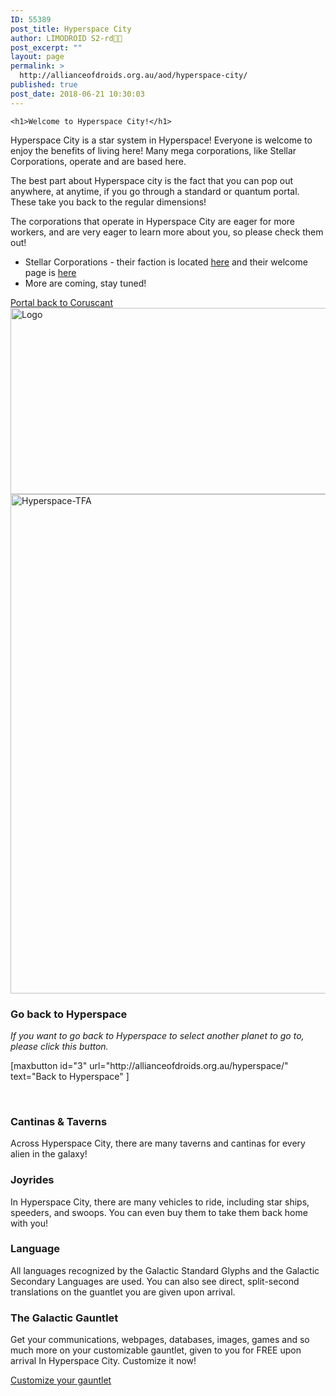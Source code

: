 ```yaml
---
ID: 55389
post_title: Hyperspace City
author: LIMODROID S2-rd🔭🔬
post_excerpt: ""
layout: page
permalink: >
  http://allianceofdroids.org.au/aod/hyperspace-city/
published: true
post_date: 2018-06-21 10:30:03
---
```


	<h1>Welcome to Hyperspace City!</h1>
<p>Hyperspace City is a star system in Hyperspace! Everyone is welcome to enjoy the benefits of living here! Many mega corporations, like Stellar Corporations, operate and are based here.</p>
<p>The best part about Hyperspace city is the fact that you can pop out anywhere, at anytime, if you go through a standard or quantum portal. These take you back to the regular dimensions!</p>
<p>The corporations that operate in Hyperspace City are eager for more workers, and are very eager to learn more about you, so please check them out!</p>
<ul>
<li>Stellar Corporations - their faction is located <a href="http://allianceofdroids.org.au/aod/jedi-order/stellar-corporation/">here</a> and their welcome page is <a href="http://allianceofdroids.org.au/aod/hyperspace-city/sc/">here</a></li>
<li>More are coming, stay tuned!</li>
</ul>
			<a href="http://allianceofdroids.org.au/aod/coruscant/" target="_self" role="button">
						Portal back to Coruscant
					</a>
				<img src="http://allianceofdroids.org.au/wp-content/uploads/2018/06/Logo.png" alt="Logo" itemprop="image" height="298" width="517" title="Logo"  />
				<a href="http://allianceofdroids.org.au/aod/hyperspace/" target="_self" itemprop="url">
				<img src="http://allianceofdroids.org.au/wp-content/uploads/2018/06/Hyperspace-TFA.jpg" alt="Hyperspace-TFA" itemprop="image" height="799" width="1920" title="Hyperspace-TFA"  />
				</a>
	<h3><strong>Go back to Hyperspace<br />
</strong></h3>
<p><em>If you want to go back to Hyperspace to select another planet to go to, please click this button.<br />
</em></p>
<p>[maxbutton id="3" url="http://allianceofdroids.org.au/hyperspace/" text="Back to Hyperspace" ]</p>
<p>&nbsp;</p>
	<h3><strong>Cantinas &amp; Taverns<br />
</strong></h3>
<p>Across Hyperspace City, there are many taverns and cantinas for every alien in the galaxy!<br />
</p>
	<h3><strong>Joyrides</strong></h3>
<p>In Hyperspace City, there are many vehicles to ride, including star ships, speeders, and swoops. You can even buy them to take them back home with you!<br />
</p>
	<h3><strong>Language</strong></h3>
<p>All languages recognized by the Galactic Standard Glyphs and the Galactic Secondary Languages are used. You can also see direct, split-second translations on the guantlet you are given upon arrival.<br />
</p>
		<h3>The Galactic Gauntlet</h3>
		<p>Get your communications, webpages, databases, images, games and so much more on your customizable gauntlet, given to you for FREE upon arrival In Hyperspace City. Customize it now!</p>
			<a href="http://allianceofdroids.org.au/aod/hc-gauntlet/" target="_self" role="button">
						Customize your gauntlet
					</a>